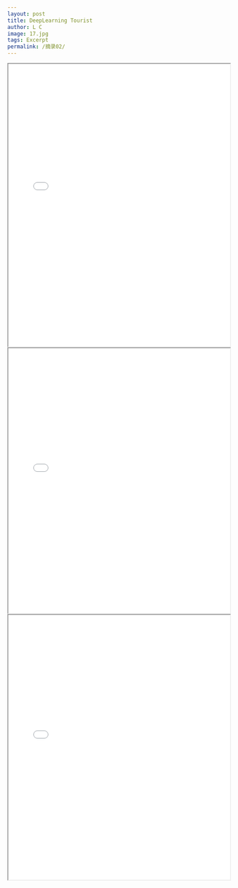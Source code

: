 ```yaml
---
layout: post
title: DeepLearning Tourist
author: L C
image: 17.jpg
tags: Excerpt
permalink: /摘录02/
---
```


<center>
<iframe src="/vedio/Neural Networks and Deep Learning.pdf" width="100%" height=640 type="application/pdf">
<object data="/vedio/Neural Networks and Deep Learning.pdf" width="100%" height=600 type="application/pdf"></object>
</iframe>
<br>
<center>
<iframe src="/vedio/Coursera 1.pdf" width="100%" height=600 type="application/pdf">
<object data="/vedio/Coursera 1.pdf" width="100%" height=600 type="application/pdf"></object>
</iframe>
<br>
<center>
<iframe src="/vedio/Coursera 2.pdf" width="100%" height=600 type="application/pdf">
<object data="/vedio/Coursera 2.pdf" width="100%" height=600 type="application/pdf"></object>
</iframe>
